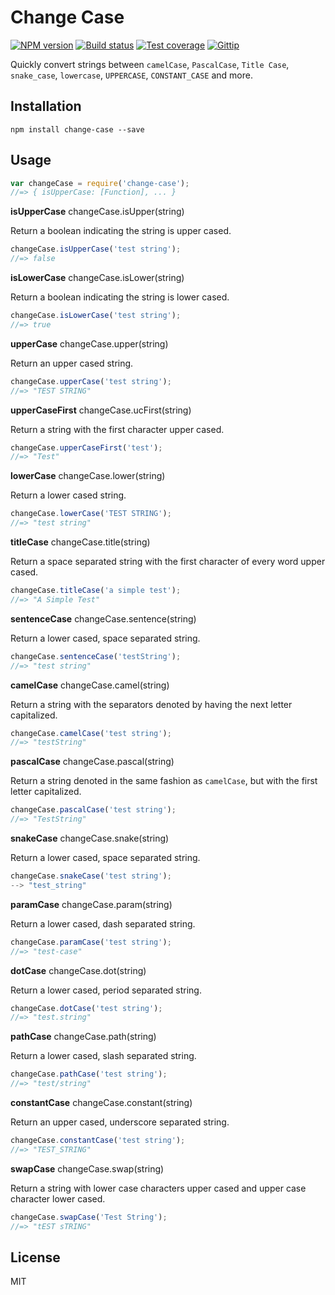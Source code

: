 # Change Case

[![NPM version][npm-image]][npm-url]
[![Build status][travis-image]][travis-url]
[![Test coverage][coveralls-image]][coveralls-url]
[![Gittip][gittip-image]][gittip-url]

Quickly convert strings between `camelCase`, `PascalCase`, `Title Case`, `snake_case`, `lowercase`, `UPPERCASE`, `CONSTANT_CASE` and more.

## Installation

```
npm install change-case --save
```

## Usage

```js
var changeCase = require('change-case');
//=> { isUpperCase: [Function], ... }
```

**isUpperCase** changeCase.isUpper(string)

Return a boolean indicating the string is upper cased.

```js
changeCase.isUpperCase('test string');
//=> false
```

**isLowerCase** changeCase.isLower(string)

Return a boolean indicating the string is lower cased.

```js
changeCase.isLowerCase('test string');
//=> true
```

**upperCase** changeCase.upper(string)

Return an upper cased string.

```js
changeCase.upperCase('test string');
//=> "TEST STRING"
```

**upperCaseFirst** changeCase.ucFirst(string)

Return a string with the first character upper cased.

```js
changeCase.upperCaseFirst('test');
//=> "Test"
```

**lowerCase** changeCase.lower(string)

Return a lower cased string.

```js
changeCase.lowerCase('TEST STRING');
//=> "test string"
```

**titleCase** changeCase.title(string)

Return a space separated string with the first character of every word upper cased.

```js
changeCase.titleCase('a simple test');
//=> "A Simple Test"
```

**sentenceCase** changeCase.sentence(string)

Return a lower cased, space separated string.

```js
changeCase.sentenceCase('testString');
//=> "test string"
```

**camelCase** changeCase.camel(string)

Return a string with the separators denoted by having the next letter capitalized.

```js
changeCase.camelCase('test string');
//=> "testString"
```

**pascalCase** changeCase.pascal(string)

Return a string denoted in the same fashion as `camelCase`, but with the first letter capitalized.

```js
changeCase.pascalCase('test string');
//=> "TestString"
```

**snakeCase** changeCase.snake(string)

Return a lower cased, space separated string.

```js
changeCase.snakeCase('test string');
--> "test_string"
```

**paramCase** changeCase.param(string)

Return a lower cased, dash separated string.

```js
changeCase.paramCase('test string');
//=> "test-case"
```

**dotCase** changeCase.dot(string)

Return a lower cased, period separated string.

```js
changeCase.dotCase('test string');
//=> "test.string"
```

**pathCase** changeCase.path(string)

Return a lower cased, slash separated string.

```js
changeCase.pathCase('test string');
//=> "test/string"
```

**constantCase** changeCase.constant(string)

Return an upper cased, underscore separated string.

```js
changeCase.constantCase('test string');
//=> "TEST_STRING"
```

**swapCase** changeCase.swap(string)

Return a string with lower case characters upper cased and upper case character lower cased.

```js
changeCase.swapCase('Test String');
//=> "tEST sTRING"
```

## License

MIT

[npm-image]: https://img.shields.io/npm/v/change-case.svg?style=flat
[npm-url]: https://npmjs.org/package/change-case
[travis-image]: https://img.shields.io/travis/blakeembrey/change-case.svg?style=flat
[travis-url]: https://travis-ci.org/blakeembrey/change-case
[coveralls-image]: https://img.shields.io/coveralls/blakeembrey/change-case.svg?style=flat
[coveralls-url]: https://coveralls.io/r/blakeembrey/change-case?branch=master
[gittip-image]: https://img.shields.io/gittip/blakeembrey.svg?style=flat
[gittip-url]: https://www.gittip.com/blakeembrey
